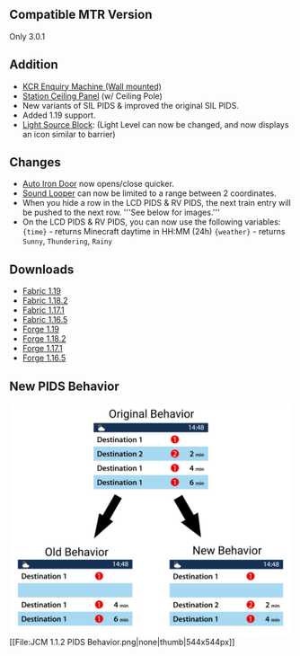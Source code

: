 ## Compatible MTR Version
Only 3.0.1

## Addition

* [KCR Enquiry Machine (Wall mounted)](../blocks/kcr_enquiry_machine.md)
* [Station Ceiling Panel](../blocks/station_ceilings_wrl.md) (w/ Ceiling Pole)
* New variants of SIL PIDS & improved the original SIL PIDS.
* Added 1.19 support.
* [Light Source Block](../blocks/light_source_block.md): (Light Level can now be changed, and now displays an icon similar to barrier)

## Changes

* [Auto Iron Door](../blocks/auto_iron_door.md) now opens/close quicker.
* [Sound Looper](../blocks/sound_looper.md) can now be limited to a range between 2 coordinates.
* When you hide a row in the LCD PIDS & RV PIDS, the next train entry will be pushed to the next row. '''See below for images.'''
* On the LCD PIDS & RV PIDS, you can now use the following variables:  `{time}` - returns Minecraft daytime in HH:MM (24h)  `{weather}` - returns `Sunny`, `Thundering`, `Rainy`

## Downloads
- [Fabric 1.19](https://joban.org/JCM/1.1.2/Joban-Client-Mod-fabric-1.19-1.1.2.jar)
- [Fabric 1.18.2](https://joban.org/JCM/1.1.2/Joban-Client-Mod-fabric-1.18.2-1.1.2.jar)
- [Fabric 1.17.1](https://joban.org/JCM/1.1.2/Joban-Client-Mod-fabric-1.17.1-1.1.2.jar)
- [Fabric 1.16.5](https://joban.org/JCM/1.1.2/Joban-Client-Mod-fabric-1.16.5-1.1.2.jar)
- [Forge 1.19](https://joban.org/JCM/1.1.2/Joban-Client-Mod-forge-1.19-1.1.2.jar)
- [Forge 1.18.2](https://joban.org/JCM/1.1.2/Joban-Client-Mod-forge-1.18.2-1.1.2.jar)
- [Forge 1.17.1](https://joban.org/JCM/1.1.2/Joban-Client-Mod-forge-1.17.1-1.1.2.jar)
- [Forge 1.16.5](https://joban.org/JCM/1.1.2/Joban-Client-Mod-forge-1.16.5-1.1.2.jar)

## New PIDS Behavior
![New PIDS Behaviour in JCM v1.1.2, where arrivals are pushed down if an arrival entry is hidden](img/JCM_1.1.2_PIDS_Behavior.png)
[[File:JCM 1.1.2 PIDS Behavior.png|none|thumb|544x544px]]